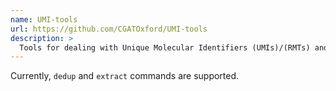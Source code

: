 ```yaml
---
name: UMI-tools
url: https://github.com/CGATOxford/UMI-tools
description: >
  Tools for dealing with Unique Molecular Identifiers (UMIs)/(RMTs) and scRNA-Seq barcodes
---
```


Currently, `dedup` and `extract` commands are supported.
